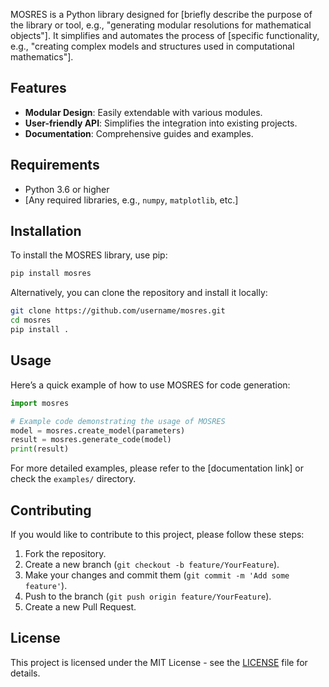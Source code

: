 MOSRES is a Python library designed for [briefly describe the purpose of the library or tool, e.g., "generating modular resolutions for mathematical objects"]. It simplifies and automates the process of [specific functionality, e.g., "creating complex models and structures used in computational mathematics"].

## Features

- **Modular Design**: Easily extendable with various modules.
- **User-friendly API**: Simplifies the integration into existing projects.
- **Documentation**: Comprehensive guides and examples.

## Requirements

- Python 3.6 or higher
- [Any required libraries, e.g., `numpy`, `matplotlib`, etc.]

## Installation

To install the MOSRES library, use pip:

```bash
pip install mosres
```

Alternatively, you can clone the repository and install it locally:

```bash
git clone https://github.com/username/mosres.git
cd mosres
pip install .
```

## Usage

Here’s a quick example of how to use MOSRES for code generation:

```python
import mosres

# Example code demonstrating the usage of MOSRES
model = mosres.create_model(parameters)
result = mosres.generate_code(model)
print(result)
```

For more detailed examples, please refer to the [documentation link] or check the `examples/` directory.

## Contributing

If you would like to contribute to this project, please follow these steps:

1. Fork the repository.
2. Create a new branch (`git checkout -b feature/YourFeature`).
3. Make your changes and commit them (`git commit -m 'Add some feature'`).
4. Push to the branch (`git push origin feature/YourFeature`).
5. Create a new Pull Request.

## License

This project is licensed under the MIT License - see the [LICENSE](LICENSE) file for details.

